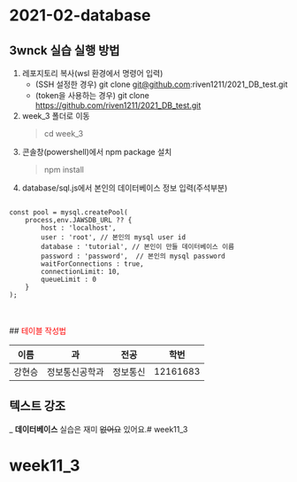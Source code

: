 # 2021-02-database

## 3wnck 실습 실행 방법
1. 레포지토리 복사(wsl 환경에서 명령어 입력)
   - (SSH 설정한 경우) git clone git@github.com:riven1211/2021_DB_test.git
   - (token을 사용하는 경우) git clone https://github.com/riven1211/2021_DB_test.git
2. week_3 폴더로 이동
    > cd week_3
3. 콘솔창(powershell)에서 npm package 설치
    > npm install
4. database/sql.js에서 본인의 데이터베이스 정보 입력(주석부분)
<pre>
<code>
const pool = mysql.createPool(
    process,env.JAWSDB_URL ?? {
        host : 'localhost',
        user : 'root', // 본인의 mysql user id
        database : 'tutorial', // 본인이 만들 데이터베이스 이름
        password : 'password',  // 본인의 mysql password
        waitForConnections : true,
        connectionLimit: 10,
        queueLimit : 0
    }
);
</code>
</pre>

<br>
## <span style="color:red">테이블 작성법</span>

이름|과|전공|학번
---|---|---|---|
강현승|정보통신공학과|정보통신|12161683|

## 텍스트 강조
_ **데이터베이스** 실습은 재미 ~~없어요~~ 있어요.# week11_3
# week11_3
